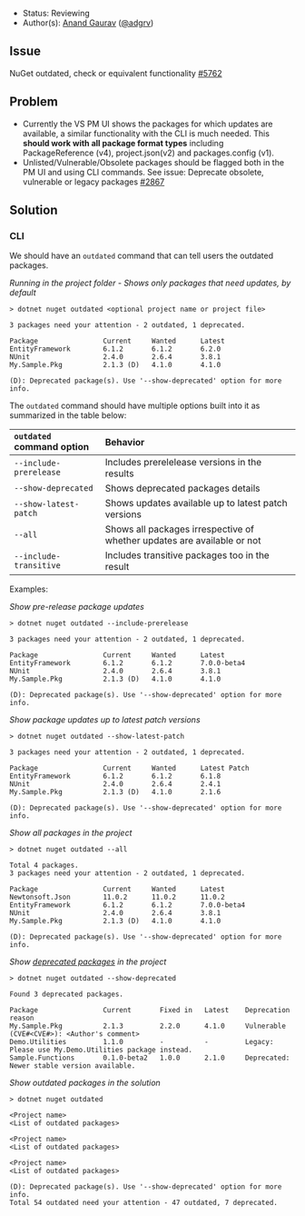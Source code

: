 * Status: Reviewing
* Author(s): [Anand Gaurav](https://github.com/anangaur) ([@adgrv](https://twitter.com/adgrv))

## Issue
NuGet outdated, check or equivalent functionality [#5762](https://github.com/nuget/home/issues/5762)

## Problem
* Currently the VS PM UI shows the packages for which updates are available, a similar functionality with the CLI is much needed. This **should work with all package format types** including PackageReference (v4), project.json(v2) and packages.config (v1).
* Unlisted/Vulnerable/Obsolete packages should be flagged both in the PM UI and using CLI commands. See issue: Deprecate obsolete, vulnerable or legacy packages [#2867](https://github.com/NuGet/Home/issues/2867)


## Solution

### CLI

We should have an `outdated` command that can tell users the outdated packages.

_Running in the project folder - Shows only packages that need updates, by default_
```
> dotnet nuget outdated <optional project name or project file>

3 packages need your attention - 2 outdated, 1 deprecated.

Package                Current     Wanted      Latest   
EntityFramework        6.1.2       6.1.2       6.2.0   
NUnit                  2.4.0       2.6.4       3.8.1  
My.Sample.Pkg          2.1.3 (D)   4.1.0       4.1.0

(D): Deprecated package(s). Use '--show-deprecated' option for more info.
```

The `outdated` command should have multiple options built into it as summarized in the table below:

| `outdated` command option | Behavior |
|:---- |:----|
| `--include-prerelease` | Includes prerelelease versions in the results |
| `--show-deprecated` | Shows deprecated packages details |
| `--show-latest-patch` | Shows updates available up to latest patch versions|
| `--all` | Shows all packages irrespective of whether updates are available or not |
| `--include-transitive` | Includes transitive packages too in the result |

Examples:

_Show pre-release package updates_
```
> dotnet nuget outdated --include-prerelease

3 packages need your attention - 2 outdated, 1 deprecated.

Package                Current     Wanted      Latest   
EntityFramework        6.1.2       6.1.2       7.0.0-beta4   
NUnit                  2.4.0       2.6.4       3.8.1  
My.Sample.Pkg          2.1.3 (D)   4.1.0       4.1.0

(D): Deprecated package(s). Use '--show-deprecated' option for more info.
```

_Show package updates up to latest patch versions_
```
> dotnet nuget outdated --show-latest-patch

3 packages need your attention - 2 outdated, 1 deprecated.

Package                Current     Wanted      Latest Patch   
EntityFramework        6.1.2       6.1.2       6.1.8   
NUnit                  2.4.0       2.6.4       2.4.1  
My.Sample.Pkg          2.1.3 (D)   4.1.0       2.1.6

(D): Deprecated package(s). Use '--show-deprecated' option for more info.
```

_Show all packages in the project_
```
> dotnet nuget outdated --all

Total 4 packages. 
3 packages need your attention - 2 outdated, 1 deprecated.

Package                Current     Wanted      Latest   
Newtonsoft.Json        11.0.2      11.0.2      11.0.2
EntityFramework        6.1.2       6.1.2       7.0.0-beta4   
NUnit                  2.4.0       2.6.4       3.8.1  
My.Sample.Pkg          2.1.3 (D)   4.1.0       4.1.0

(D): Deprecated package(s). Use '--show-deprecated' option for more info.
```

_Show [deprecated packages](https://github.com/NuGet/Home/issues/2867) in the project_
```
> dotnet nuget outdated --show-deprecated

Found 3 deprecated packages.

Package                Current       Fixed in   Latest    Deprecation reason   
My.Sample.Pkg          2.1.3         2.2.0      4.1.0     Vulnerable (CVE#<CVE#>): <Author's comment>
Demo.Utilities         1.1.0         -          -         Legacy: Please use My.Demo.Utilities package instead.
Sample.Functions       0.1.0-beta2   1.0.0      2.1.0     Deprecated: Newer stable version available.
```

_Show outdated packages in the solution_
```
> dotnet nuget outdated

<Project name>
<List of outdated packages>

<Project name>
<List of outdated packages>

<Project name>
<List of outdated packages>

(D): Deprecated package(s). Use '--show-deprecated' option for more info.
Total 54 outdated need your attention - 47 outdated, 7 deprecated. 
```

